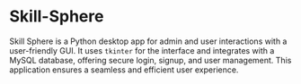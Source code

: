 # Skill-Sphere
Skill Sphere is a Python desktop app for admin and user interactions with a user-friendly GUI. It uses `tkinter` for the interface and integrates with a MySQL database, offering secure login, signup, and user management. This application ensures a seamless and efficient user experience.
